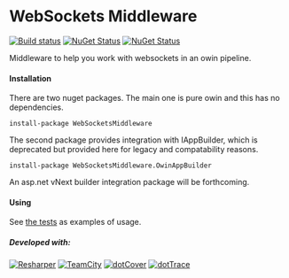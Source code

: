 WebSockets Middleware
=====================

[![Build status](https://ci.appveyor.com/api/projects/status/ox3wa91nq1wiw57t)](https://ci.appveyor.com/project/damianh/websocketsmiddleware) [![NuGet Status](http://img.shields.io/nuget/v/WebSocketsMiddleware.svg?style=flat)](https://www.nuget.org/packages/WebSocketsMiddleware/) [![NuGet Status](http://img.shields.io/nuget/v/WebSocketsMiddleware.OwinAppBuilder.svg?style=flat)](https://www.nuget.org/packages/WebSocketsMiddleware.OwinAppBuilder/)

Middleware to help you work with websockets in an owin pipeline.

#### Installation

There are two nuget packages. The main one is pure owin and this has no dependencies.

`install-package WebSocketsMiddleware`

The second package provides integration with IAppBuilder, which is deprecated but provided here for legacy and compatability reasons.

`install-package WebSocketsMiddleware.OwinAppBuilder`

An asp.net vNext builder integration package will be forthcoming.

#### Using

See [the tests](https://github.com/damianh/WebSocketsMiddleware/blob/master/src/WebSocketsMiddleware.Tests/WebSocketsMiddlewareTests.cs) as examples of usage.

##### Developed with:

[![Resharper](http://neventstore.org/images/logo_resharper_small.gif)](http://www.jetbrains.com/resharper/)
[![TeamCity](http://neventstore.org/images/logo_teamcity_small.gif)](http://www.jetbrains.com/teamcity/)
[![dotCover](http://neventstore.org/images/logo_dotcover_small.gif)](http://www.jetbrains.com/dotcover/)
[![dotTrace](http://neventstore.org/images/logo_dottrace_small.gif)](http://www.jetbrains.com/dottrace/)
